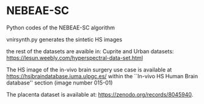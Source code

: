 # NEBEAE-SC
Python codes of the NEBEAE-SC algorithm

vnirsynth.py generates the sintetic HS images

the rest of the datasets are avaible in:
Cuprite and Urban datasets: https://lesun.weebly.com/hyperspectral-data-set.html

The HS image of the in-vivo brain surgery use case is available at https://hsibraindatabase.iuma.ulpgc.es/
within the ``In-vivo HS Human Brain database'' section (image number 015-01)

The placenta dataset is available at: https://zenodo.org/records/8045940.  
